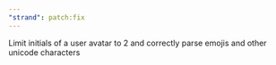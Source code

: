 ```yaml
---
"strand": patch:fix
---
```


Limit initials of a user avatar to 2 and correctly parse emojis and other unicode characters
